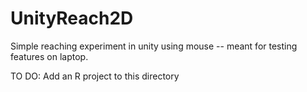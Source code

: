# UnityReach2D
Simple reaching experiment in unity using mouse -- meant for testing features on laptop.

TO DO:
Add an R project to this directory 